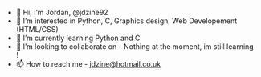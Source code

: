 - 👋 Hi, I’m Jordan, @jdzine92
- 👀 I’m interested in Python, C, Graphics design, Web Developement (HTML/CSS)
- 🌱 I’m currently learning Python and C
- 💞️ I’m looking to collaborate on - Nothing at the moment, im still learning !
- 📫 How to reach me - jdzine@hotmail.co.uk

<!---
jdzine92/jdzine92 is a ✨ special ✨ repository because its `README.md` (this file) appears on your GitHub profile.
You can click the Preview link to take a look at your changes.
--->
